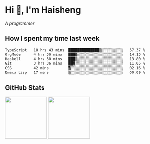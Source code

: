 
# Hi 👋, I'm Haisheng

*A programmer*

<!---
## What I'm reading

[Reading list](https://freizl.github.io/info/books.html)
-->

## How I spent my time last week

<!--START_SECTION:waka-->

```txt
TypeScript   18 hrs 43 mins  ██████████████▒░░░░░░░░░░   57.37 %
OrgMode      4 hrs 36 mins   ███▓░░░░░░░░░░░░░░░░░░░░░   14.13 %
Haskell      4 hrs 30 mins   ███▒░░░░░░░░░░░░░░░░░░░░░   13.80 %
Git          3 hrs 36 mins   ██▓░░░░░░░░░░░░░░░░░░░░░░   11.05 %
CSS          42 mins         ▓░░░░░░░░░░░░░░░░░░░░░░░░   02.16 %
Emacs Lisp   17 mins         ▒░░░░░░░░░░░░░░░░░░░░░░░░   00.89 %
```

<!--END_SECTION:waka-->

## GitHub Stats

<a href="https://github.com/hw202207">
  <img height="137px" src="https://github-readme-stats.vercel.app/api?username=freizl&hide_title=false&hide_border=true&show_icons=true&include_all_commits=true&count_private=true&line_height=21&theme=" />
  <img height="137px" src="https://github-readme-stats.vercel.app/api/top-langs/?username=freizl&hide_title=true&hide_border=true&layout=compact&langs_count=6&theme=" />
</a>
